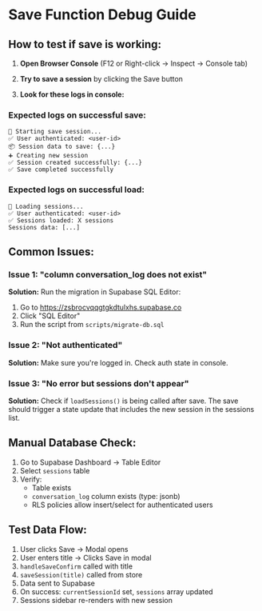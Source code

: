 # Save Function Debug Guide

## How to test if save is working:

1. **Open Browser Console** (F12 or Right-click → Inspect → Console tab)

2. **Try to save a session** by clicking the Save button

3. **Look for these logs in console:**

### Expected logs on successful save:
```
🔄 Starting save session...
✅ User authenticated: <user-id>
📦 Session data to save: {...}
➕ Creating new session
✅ Session created successfully: {...}
✅ Save completed successfully
```

### Expected logs on successful load:
```
🔄 Loading sessions...
✅ User authenticated: <user-id>
✅ Sessions loaded: X sessions
Sessions data: [...]
```

## Common Issues:

### Issue 1: "column conversation_log does not exist"
**Solution:** Run the migration in Supabase SQL Editor:
1. Go to https://zsbrocvqqgtgkdtulxhs.supabase.co
2. Click "SQL Editor"
3. Run the script from `scripts/migrate-db.sql`

### Issue 2: "Not authenticated"
**Solution:** Make sure you're logged in. Check auth state in console.

### Issue 3: "No error but sessions don't appear"
**Solution:** Check if `loadSessions()` is being called after save. The save should trigger a state update that includes the new session in the sessions list.

## Manual Database Check:

1. Go to Supabase Dashboard → Table Editor
2. Select `sessions` table
3. Verify:
   - Table exists
   - `conversation_log` column exists (type: jsonb)
   - RLS policies allow insert/select for authenticated users

## Test Data Flow:

1. User clicks Save → Modal opens
2. User enters title → Clicks Save in modal
3. `handleSaveConfirm` called with title
4. `saveSession(title)` called from store
5. Data sent to Supabase
6. On success: `currentSessionId` set, `sessions` array updated
7. Sessions sidebar re-renders with new session
